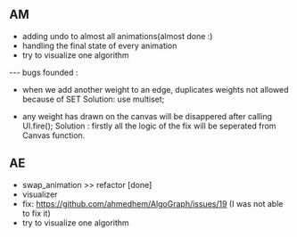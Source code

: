 ## AM
- adding undo to almost all animations(almost done :)
- handling the final state of every animation
- try to visualize one algorithm

--- bugs founded : 
- when we add another weight to an edge, duplicates weights not allowed because of SET
  Solution: use multiset;

- any weight has drawn on the canvas will be disappered after calling UI.fire();
  Solution : firstly all the logic of the fix will be seperated from Canvas function.



## AE
- swap_animation >> refactor [done]
- visualizer
- fix: https://github.com/ahmedhem/AlgoGraph/issues/19 (I was not able to fix it)
- try to visualize one algorithm
